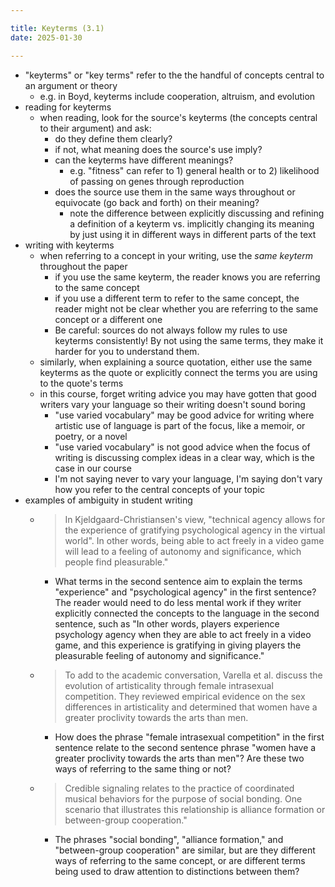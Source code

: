```yaml
---

title: Keyterms (3.1)
date: 2025-01-30

---
```


- "keyterms" or "key terms" refer to the the handful of concepts central to an argument or theory
	- e.g. in Boyd, keyterms include cooperation, altruism, and evolution
- reading for keyterms
	- when reading, look for the source's keyterms (the concepts central to their argument) and ask:
		- do they define them clearly?
		- if not, what meaning does the source's use imply?
		- can the keyterms have different meanings?
			- e.g. "fitness" can refer to 1)  general health or to 2) likelihood of passing on genes through reproduction
		- does the source use them in the same ways throughout or equivocate (go back and forth) on their meaning?
			- note the difference between explicitly discussing and refining a definition of a keyterm vs. implicitly changing its meaning by just using it in different ways in different parts of the text
- writing with keyterms
	- when referring to a concept in your writing, use the _same keyterm_ throughout the paper
		- if you use the same keyterm, the reader knows you are referring to the same concept
		- if you use a different term to refer to the same concept, the reader might not be clear whether you are referring to the same concept or a different one
		- Be careful: sources do not always follow my rules to use keyterms consistently! By not using the same terms, they make it harder for you to understand them.
	- similarly, when explaining a source quotation, either use the same keyterms as the quote or explicitly connect the terms you are using to the quote's terms
	- in this course, forget writing advice you may have gotten that good writers vary your language so their writing doesn't sound boring
		- "use varied vocabulary" may be good advice for writing where artistic use of language is part of the focus, like a memoir, or poetry, or a novel
		- "use varied vocabulary" is not good advice when the focus of writing is  discussing complex ideas in a clear way, which is the case in our course
		- I'm not saying never to vary your language, I'm saying don't vary how you refer to the central concepts of your topic
- examples of ambiguity in student writing
	- > In Kjeldgaard-Christiansen's view, "technical agency allows for the experience of gratifying psychological agency in the virtual world". In other words, being able to act freely in a video game will lead to a feeling of autonomy and significance, which people find pleasurable."
		- What terms in the second sentence aim to explain the terms "experience" and "psychological agency" in the first sentence? The reader would need to do less mental work if they writer explicitly connected the concepts to the language in the second sentence, such as "In other words, players experience psychology agency when they are able to act freely in a video game, and this experience is gratifying in giving players the pleasurable feeling of autonomy and significance."
	- > To add to the academic conversation, Varella et al. discuss the evolution of artisticality through female intrasexual competition. They reviewed empirical evidence on the sex differences in artisticality and determined that women have a greater proclivity towards the arts than men.
		- How does the phrase "female intrasexual competition" in the first sentence relate to the second sentence phrase "women have a greater proclivity towards the arts than men"? Are these two ways of referring to the same thing or not?
	- > Credible signaling relates to the practice of coordinated musical behaviors for the purpose of social bonding. One scenario that illustrates this relationship is alliance formation or between-group cooperation."
		- The phrases "social bonding", "alliance formation," and "between-group cooperation" are similar, but are they different ways of referring to the same concept, or are different terms being used to draw attention to distinctions between them?
